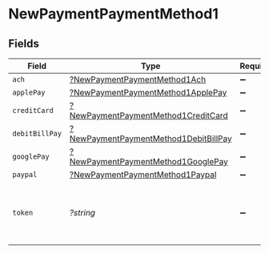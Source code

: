 # NewPaymentPaymentMethod1


## Fields

| Field                                                                                                | Type                                                                                                 | Required                                                                                             | Description                                                                                          | Example                                                                                              |
| ---------------------------------------------------------------------------------------------------- | ---------------------------------------------------------------------------------------------------- | ---------------------------------------------------------------------------------------------------- | ---------------------------------------------------------------------------------------------------- | ---------------------------------------------------------------------------------------------------- |
| `ach`                                                                                                | [?NewPaymentPaymentMethod1Ach](../../models/shared/NewPaymentPaymentMethod1Ach.md)                   | :heavy_minus_sign:                                                                                   | N/A                                                                                                  |                                                                                                      |
| `applePay`                                                                                           | [?NewPaymentPaymentMethod1ApplePay](../../models/shared/NewPaymentPaymentMethod1ApplePay.md)         | :heavy_minus_sign:                                                                                   | N/A                                                                                                  |                                                                                                      |
| `creditCard`                                                                                         | [?NewPaymentPaymentMethod1CreditCard](../../models/shared/NewPaymentPaymentMethod1CreditCard.md)     | :heavy_minus_sign:                                                                                   | N/A                                                                                                  |                                                                                                      |
| `debitBillPay`                                                                                       | [?NewPaymentPaymentMethod1DebitBillPay](../../models/shared/NewPaymentPaymentMethod1DebitBillPay.md) | :heavy_minus_sign:                                                                                   | N/A                                                                                                  |                                                                                                      |
| `googlePay`                                                                                          | [?NewPaymentPaymentMethod1GooglePay](../../models/shared/NewPaymentPaymentMethod1GooglePay.md)       | :heavy_minus_sign:                                                                                   | N/A                                                                                                  |                                                                                                      |
| `paypal`                                                                                             | [?NewPaymentPaymentMethod1Paypal](../../models/shared/NewPaymentPaymentMethod1Paypal.md)             | :heavy_minus_sign:                                                                                   | N/A                                                                                                  |                                                                                                      |
| `token`                                                                                              | *?string*                                                                                            | :heavy_minus_sign:                                                                                   | The tokenized payment method to use for Payment.                                                     | f0db7065-be66-4501-b49b-5eb56e265sdf                                                                 |